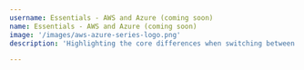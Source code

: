 ```yaml
---
username: Essentials - AWS and Azure (coming soon)
name: Essentials - AWS and Azure (coming soon)
image: '/images/aws-azure-series-logo.png'
description: 'Highlighting the core differences when switching between clouds'

---
```

